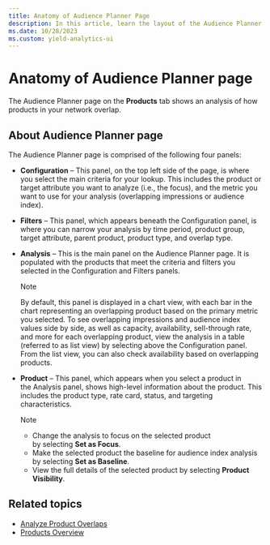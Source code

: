 ```yaml
---
title: Anatomy of Audience Planner Page
description: In this article, learn the layout of the Audience Planner page.
ms.date: 10/28/2023
ms.custom: yield-analytics-ui
---
```


# Anatomy of Audience Planner page

The Audience Planner page on the **Products** tab shows an analysis of how products in your network overlap.

## About Audience Planner page

The Audience Planner page is comprised of the following four panels:

- **Configuration** – This panel, on the top left side of the page, is where you select the main criteria for your lookup. This includes the product or target attribute you want to analyze (i.e., the focus), and the metric you want to use for your analysis (overlapping impressions or audience index).  

- **Filters** – This panel, which appears beneath the Configuration panel, is where you can narrow your analysis by time period, product group, target attribute, parent product, product type, and overlap type.  

- **Analysis** – This is the main panel on the Audience Planner page. It is populated with the products that meet the criteria and filters you selected in the Configuration and Filters panels.

    > [!NOTE]
    > By default, this panel is displayed in a chart view, with each bar in the chart representing an overlapping product based on the primary metric you selected. To see overlapping impressions and audience index values side by side, as well as capacity, availability, sell-through rate, and more for each overlapping product, view the analysis in a table (referred to as list view) by selecting above the Configuration panel. From the list view, you can also check availability based on overlapping products.

- **Product** – This panel, which appears when you select a product in the Analysis panel, shows high-level information about the product. This includes the product type, rate card, status, and targeting characteristics.

    > [!NOTE]
    > - Change the analysis to focus on the selected product by selecting **Set as Focus**.
    > - Make the selected product the baseline for audience index analysis by selecting **Set as Baseline**.
    > - View the full details of the selected product by selecting **Product Visibility**.

## Related topics

- [Analyze Product Overlaps](analyze-product-overlaps.md)
- [Products Overview](products-overview.md)
